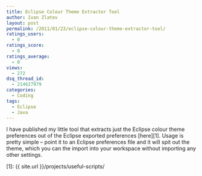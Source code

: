 ```yaml
---
title: Eclipse Colour Theme Extractor Tool
author: Ivan Zlatev
layout: post
permalink: /2011/01/23/eclipse-colour-theme-extractor-tool/
ratings_users:
  - 0
ratings_score:
  - 0
ratings_average:
  - 0
views:
  - 272
dsq_thread_id:
  - 214627979
categories:
  - Coding
tags:
  - Eclipse
  - Java
---
```

I have published my little tool that extracts just the Eclipse colour theme preferences out of the Eclipse exported preferences [here][1]. Usage is pretty simple &#8211; point it to an Eclipse preferences file and it will spit out the theme, which you can the import into your workspace without importing any other settings.

 [1]: {{ site.url }}/projects/useful-scripts/